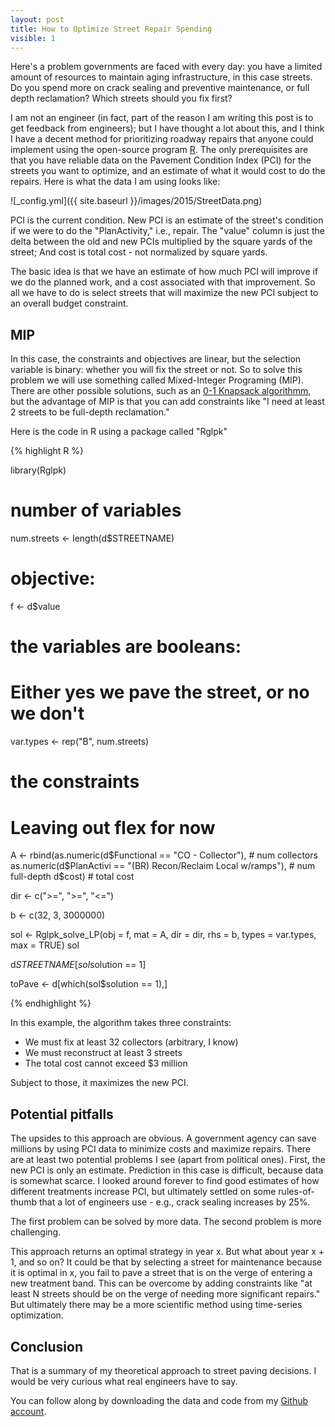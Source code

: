 ```yaml
---
layout: post
title: How to Optimize Street Repair Spending
visible: 1
---
```


Here's a problem governments are faced with every day: you have a limited amount of resources to maintain aging infrastructure, in this case streets. Do you spend more on crack sealing and preventive maintenance, or full depth reclamation? Which streets should you fix first? 

I am not an engineer (in fact, part of the reason I am writing this post is to get feedback from engineers); but I have thought a lot about this, and I think I have a decent method for prioritizing roadway repairs that anyone could implement using the open-source program [R](http://en.wikipedia.org/wiki/R_%28programming_language%29). The only prerequisites are that you have reliable data on the Pavement Condition Index (PCI) for the streets you want to optimize, and an estimate of what it would cost to do the repairs. Here is what the data I am using looks like:

![_config.yml]({{ site.baseurl }}/images/2015/StreetData.png) 

PCI is the current condition. New PCI is an estimate of the street's condition if we were to do the "PlanActivity," i.e., repair. The "value" column is just the delta between the old and new PCIs multiplied by the square yards of the street; And cost is total cost - not normalized by square yards. 

The basic idea is that we have an estimate of how much PCI will improve if we do the planned work, and a cost associated with that improvement. So all we have to do is select streets that will maximize the new PCI subject to an overall budget constraint.      

## MIP

In this case, the constraints and objectives are linear, but the selection variable is binary: whether you will fix the street or not. So to solve this problem we will use something called Mixed-Integer Programing (MIP). There are other possible solutions, such as an [0-1 Knapsack algorithmm](http://en.wikipedia.org/wiki/Knapsack_problem), but the advantage of MIP is that you can add constraints like "I need at least 2 streets to be full-depth reclamation."

Here is the code in R using a package called "Rglpk"

{% highlight R %}

library(Rglpk)

# number of variables
num.streets <- length(d$STREETNAME) 

# objective:
f <- d$value
# the variables are booleans:
# Either yes we pave the street, or no we don't
var.types <- rep("B", num.streets)
# the constraints
# Leaving out flex for now
A <- rbind(as.numeric(d$Functional == "CO - Collector"), # num collectors
           as.numeric(d$PlanActivi == "(BR) Recon/Reclaim Local w/ramps"), # num full-depth
           d$cost)                    # total cost

dir <- c(">=",
         ">=",
         "<=")

b <- c(32,
       3,
       3000000)


sol <- Rglpk_solve_LP(obj = f, mat = A, dir = dir, rhs = b,
                      types = var.types, max = TRUE)
sol

d$STREETNAME[sol$solution == 1]

toPave <- d[which(sol$solution == 1),]       

{% endhighlight %}

In this example, the algorithm takes three constraints: 

+ We must fix at least 32 collectors (arbitrary, I know)
+ We must reconstruct at least 3 streets
+ The total cost cannot exceed $3 million

Subject to those, it maximizes the new PCI.  

## Potential pitfalls

The upsides to this approach are obvious. A government agency can save millions by using PCI data to minimize costs and maximize repairs. There are at least two potential problems I see (apart from political ones). First, the new PCI is only an estimate. Prediction in this case is difficult, because data is somewhat scarce. I looked around forever to find good estimates of how different treatments increase PCI, but ultimately settled on some rules-of-thumb that a lot of engineers use - e.g., crack sealing increases by 25%. 

The first problem can be solved by more data. The second problem is more challenging. 

This approach returns an optimal strategy in year x. But what about year x + 1, and so on? It could be that by selecting a street for maintenance because it is optimal in x, you fail to pave a street that is on the verge of entering a new treatment band. This can be overcome by adding constraints like "at least N streets should be on the verge of needing more significant repairs." But ultimately there may be a more scientific method using time-series optimization. 

## Conclusion

That is a summary of my theoretical approach to street paving decisions. I would be very curious what real engineers have to say. 

You can follow along by downloading the data and code from my [Github account](https://github.com/DanielHadley/PCI_Code).  